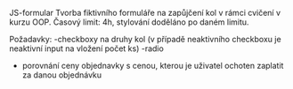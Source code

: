 JS-formular
Tvorba fiktivního formuláře na zapůjčení kol v rámci cvičení v kurzu OOP.
Časový limit: 4h, stylování doděláno po daném limitu.

Požadavky:
-checkboxy na druhy kol (v případě neaktivního checkboxu je neaktivní input na vložení počet ks)
-radio
- porovnání ceny objednavky s cenou, kterou je uživatel ochoten zaplatit za danou objednávku
